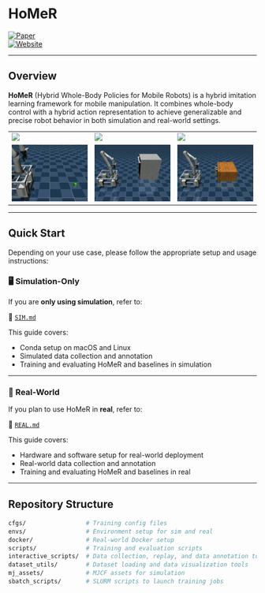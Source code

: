 # HoMeR

[![Paper](https://img.shields.io/badge/Paper-%20%F0%9F%93%84-blue)](https://homer-manip.github.io/assets/paper.pdf)  
[![Website](https://img.shields.io/badge/Website-%F0%9F%8C%90-orange)](https://homer-manip.github.io)

---

## Overview

**HoMeR** (Hybrid Whole-Body Policies for Mobile Robots) is a hybrid imitation learning framework for mobile manipulation. It combines whole-body control with a hybrid action representation to achieve generalizable and precise robot behavior in both simulation and real-world settings.

<table>
  <tr>
    <td><img src="readme_assets/pillow.gif" width="250"/></td>
    <td><img src="readme_assets/remote.gif" width="250"/></td>
    <td><img src="readme_assets/sweeping.gif" width="250"/></td>
  </tr>
  <tr>
    <td><img src="readme_assets/cube.gif" width="250"/></td>
    <td><img src="readme_assets/dishwasher.gif" width="250"/></td>
    <td><img src="readme_assets/cabinet.gif" width="250"/></td>
  </tr>
</table>



---

## Quick Start

Depending on your use case, please follow the appropriate setup and usage instructions:

### 🖥️ Simulation-Only

If you are **only using simulation**, refer to:

📄 [`SIM.md`](SIM.md)

This guide covers:
- Conda setup on macOS and Linux
- Simulated data collection and annotation
- Training and evaluating HoMeR and baselines in simulation

---

### 🤖 Real-World

If you plan to use HoMeR in **real**, refer to:

📄 [`REAL.md`](REAL.md)

This guide covers:
- Hardware and software setup for real-world deployment
- Real-world data collection and annotation
- Training and evaluating HoMeR and baselines in real

---

## Repository Structure

```bash
cfgs/                 # Training config files
envs/                 # Environment setup for sim and real
docker/               # Real-world Docker setup
scripts/              # Training and evaluation scripts
interactive_scripts/  # Data collection, replay, and data annotation tools
dataset_utils/        # Dataset loading and data visualization tools
mj_assets/            # MJCF assets for simulation
sbatch_scripts/       # SLURM scripts to launch training jobs

